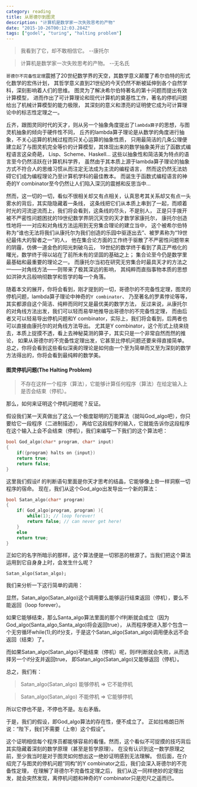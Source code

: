 ```yaml
---
category: reading
title: 从哥德尔到图灵
description: "计算机是数学家一次失败思考的产物"
date: "2015-10-26T00:12:03.284Z"
tags: ["godel", "turing", "halting problem"]
---
```


> 我看到了它，却不敢相信它。 --康托尔

> 计算机是数学家一次失败思考的产物。 --无名氏

`哥德尔不完备性定理`震撼了20世纪数学界的天空，其数学意义颠覆了希尔伯特的形式化数学的宏伟计划，
其哲学意义直到21世纪的今天仍然不断被延伸到各个自然学科，深刻影响着人们的思维。
图灵为了解决希尔伯特著名的第十问题而提出有效计算模型，
进而作出了可计算理论和现代计算机的奠基性工作，著名的停机问题给出了机械计算模型的能力极限，
其深刻的意义和漂亮的证明使它成为可计算理论中的标志性定理之一。

丘齐，跟图灵同时代的天才，则从另一个抽象角度提出了`lambda算子`的思想，与图灵机抽象的倾向于硬件性不同，
丘齐的lambda算子理论是从数学的角度进行抽象，不关心运算的机械过程而只关心运算的抽象性质，
只用最简洁的几条公理便建立起了与图灵机完全等价的计算模型，其体现出来的数学抽象美开出了函数式编程语言这朵奇葩，
Lisp、Scheme、Haskell… 这些以抽象性和简洁美为特点的语言至今仍然活跃在计算机科学界，
虽然由于其本质上源于lambda算子理论的抽象方式不符合人的思维习惯从而注定无法成为主流的编程语言，
然而这仍然无法妨碍它们成为编程理论乃至计算机学科的最佳教本。
而诞生于函数式编程语言的神奇的Y combinator至今仍然让人们陷入深沉的震撼和反思当中…

然而，这一切的一切，看似不很相关却又有点相关，认真思考其关系却又有点一头雾水的背后，其实隐隐藏着一条线，
这条线把它们从本质上串到了一起，而顺着时光的河流逆流而上，我们将会看到，这条线的尽头，不是别人，
正是只手拨开被不严密性问题困扰的19世纪数学界阴沉天空的天才数学家康托尔，
康托尔创造性地将一一对应和对角线方法运用到无穷集合理论的建立当中，
这个被希尔伯特称为“谁也无法将我们从康托尔为我们创造的乐园中驱逐出去”、被罗素称为“19世纪最伟大的智者之一”的人，
他在集合论方面的工作终于驱散了不严密性问题带来的阴霾，仿佛一道金色的阳光刺破乌云，
19世纪的数学终于看到了真正严格化的曙光，数学终于得以站在了前所未有的坚固的基础之上；
集合论至今仍是数学里最基础和最重要的理论之一。
而康托尔当初在研究无穷集合时最具天才的方法之一——对角线方法——则带来了极其深远的影响，
其纯粹而直指事物本质的思想如洪钟大吕般响彻数学和哲学的每一个角落。

随着本文的展开，你将会看到，刚才提到的一切，哥德尔的不完备性定理，图灵的停机问题，lambda算子理论中神奇的`Y combinator`、
乃至著名的罗素悖论等等，其实都源自这个简洁、纯粹而同时又是最优美的数学方法，
反过来说，从康托尔的对角线方法出发，我们可以轻而易举地推导出哥德尔的不完备性定理，
而由后者又可以轻易导出停机问题和Y combinator，实际上，我们将会看到，后两者也可以直接由康托尔的对角线方法导出。
尤其是Y combinator，这个形式上绕来绕去，本质上捉摸不透，看上去神秘莫测的算子，其实只是一个非常自然而然的推论，
如果从哥德尔的不完备性定理出发，它甚至比停机问题还要来得直接简单。
总之，你将会看到这些看似深奥的理论是如何由一个至为简单而又至为深刻的数学方法得出的，你将会看到最纯粹的数学美。

#### 图灵停机问题(The Halting Problem)

> 不存在这样一个程序（算法），它能够计算任何程序（算法）在给定输入上是否会结束（停机）。

那么，如何来证明这个停机问题呢？反证。

假设我们某一天真做出了这么一个极度聪明的万能算法（就叫God_algo吧），你只要给它一段程序（二进制描述），
再给它这段程序的输入，它就能告诉你这段程序在这个输入上会不会结束（停机），我们来编写一下我们的这个算法吧：

```c
bool God_algo(char* program, char* input)
{
    if({program} halts on {input})
    return true;
    return false;
}
```


这里我们假设if 的判断语句里面是你天才思考的结晶，它能够像上帝一样洞察一切程序的宿命。
现在，我们从这个God_algo出发导出一个新的算法：
```c
bool Satan_algo(char* program)
{
    if( God_algo(program, program) ){
        while(1); // loop forever!
        return false; // can never get here!
    }
    else
    return true;
}
```


正如它的名字所暗示的那样，这个算法便是一切邪恶的根源了。当我们把这个算法运用到它自身身上时，会发生什么呢？

`Satan_algo(Satan_algo);`

我们来分析一下这行简单的调用：

显然，Satan_algo(Satan_algo)这个调用要么能够运行结束返回（停机），要么不能返回（loop forever）。

如果它能够结束，那么Santa_algo算法里面的那个if判断就会成立（因为God_algo(Santa_algo,Santa_algo)将会返回true），
从而程序便进入那个包含一个无穷循环while(1);的if分支，于是这个Satan_algo(Satan_algo)调用便永远不会返回（结束）了。

而如果Satan_algo(Satan_algo)不能结束（停机）呢，则if判断就会失败，从而选择另一个if分支并返回true，
即Satan_algo(Satan_algo)又能够返回（停机）。

总之，我们有：

> Satan_algo(Satan_algo) 能够停机 => 它不能停机

> Satan_algo(Satan_algo) 不能停机 => 它能够停机

所以它停也不是，不停也不是。左右矛盾。

于是，我们的假设，即God_algo算法的存在性，便不成立了。
正如拉格朗日所说：“陛下，我们不需要（上帝）这个假设”。

这个证明相信每个程序员都能够容易的看懂。然而，这个看似不可捉摸的技巧背后其实隐藏着深刻的数学原理（甚至是哲学原理）。
在没有认识到这一数学原理之前，至少我当时是对于图灵如何想出这一绝妙证明感到无法理解。
但后面，在介绍完了与图灵的停机问题“同构”的Y combinator之后，我们会深入哥德尔的不完备性定理，
在理解了哥德尔不完备性定理之后，
我们从这一同样绝妙的定理出发，就会突然发现，离停机问题和神奇的Y combinator只是咫尺之遥而已。
